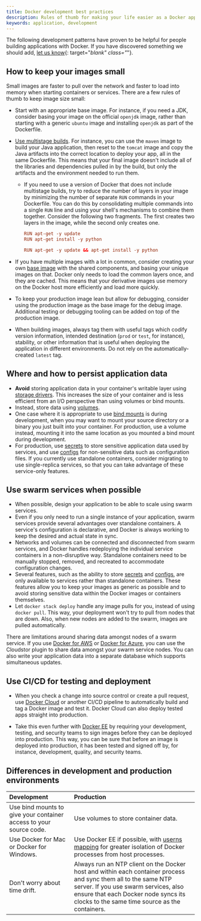 ```yaml
---
title: Docker development best practices
description: Rules of thumb for making your life easier as a Docker application developer
keywords: application, development
---
```


The following development patterns have proven to be helpful for people
building applications with Docker. If you have discovered something we should
add,
[let us know](https://github.com/docker/docker.github.io/issues/new){: target="_blank" class="_"}.

## How to keep your images small

Small images are faster to pull over the network and faster to load into
memory when starting containers or services. There are a few rules of thumb to
keep image size small:

- Start with an appropriate base image. For instance, if you need a JDK,
  consider basing your image on the official `openjdk` image, rather than
  starting with a generic `ubuntu` image and installing `openjdk` as part of the
  Dockerfile.

- [Use multistage builds](/engine/userguide/eng-image/multistage-build.md). For
  instance, you can use the `maven` image to build your Java application, then
  reset to the `tomcat` image and copy the Java artifacts into the correct
  location to deploy your app, all in the same Dockerfile. This means that your
  final image doesn't include all of the libraries and dependencies pulled in by
  the build, but only the artifacts and the environment needed to run them.

  - If you need to use a version of Docker that does not include multistage
    builds, try to reduce the number of layers in your image by minimizing the
    number of separate `RUN` commands in your Dockerfile. You can do this by
    consolidating multiple commands into a single `RUN` line and using your
    shell's mechanisms to combine them together. Consider the following two
    fragments. The first creates two layers in the image, while the second
    only creates one.

    ```conf
    RUN apt-get -y update
    RUN apt-get install -y python
    ```

    ```conf
    RUN apt-get -y update && apt-get install -y python
    ```

- If you have multiple images with a lot in common, consider creating your own
  [base image](/engine/userguide/eng-image/baseimages.md) with the shared
  components, and basing your unique images on that. Docker only needs to load
  the common layers once, and they are cached. This means that your
  derivative images use memory on the Docker host more efficiently and load more
  quickly.

- To keep your production image lean but allow for debugging, consider using the
  production image as the base image for the debug image. Additional testing or
  debugging tooling can be added on top of the production image.

- When building images, always tag them with useful tags which codify version
  information, intended destination (`prod` or `test`, for instance), stability,
  or other information that is useful when deploying the application in
  different environments. Do not rely on the automatically-created `latest` tag.

## Where and how to persist application data

- **Avoid** storing application data in your container's writable layer using
  [storage drivers](/engine/userguide/storagedriver.md). This increases the
  size of your container and is less efficient from an I/O perspective than
  using volumes or bind mounts.
- Instead, store data using [volumes](/engine/admin/volumes/volumes.md).
- One case where it is appropriate to use
  [bind mounts](/engine/admin/volumes/bind-mounts.md) is during development,
  when you may want to mount your source directory or a binary you just built
  into your container. For production, use a volume instead, mounting it into
  the same location as you mounted a bind mount during development.
- For production, use [secrets](/engine/swarm/secrets.md) to store sensitive
  application data used by services, and use [configs](/engine/swarm/configs.md)
  for non-sensitive data such as configuration files. If you currently use
  standalone containers, consider migrating to use single-replica services, so
  that you can take advantage of these service-only features.

## Use swarm services when possible

- When possible, design your application to be able to scale using swarm
  services.
- Even if you only need to run a single instance of your application, swarm
  services provide several advantages over standalone containers. A service's
  configuration is declarative, and Docker is always working to keep the
  desired and actual state in sync.
- Networks and volumes can be connected and disconnected from swarm services,
  and Docker handles redeploying the individual service containers in a
  non-disruptive way. Standalone containers need to be manually stopped, removed,
  and recreated to accommodate configuration changes.
- Several features, such as the ability to store
  [secrets](/engine/swarm/secrets.md) and [configs](/engine/swarm/configs.md),
  are only available to services rather than standalone containers. These
  features allow you to keep your images as generic as possible and to avoid
  storing sensitive data within the Docker images or containers themselves.
- Let `docker stack deploy` handle any image pulls for you, instead of using
  `docker pull`. This way, your deployment won't try to pull from nodes
  that are down. Also, when new nodes are added to the swarm, images are
  pulled automatically.

There are limitations around sharing data amongst nodes of a swarm service.
If you use [Docker for AWS](/docker-for-aws/persistent-data-volumes.md) or
[Docker for Azure](docker-for-azure/persistent-data-volumes.md), you can use the
Cloudstor plugin to share data amongst your swarm service nodes. You can also
write your application data into a separate database which supports simultaneous
updates.

## Use CI/CD for testing and deployment

- When you check a change into source control or create a pull request, use
  [Docker Cloud](/docker-cloud/builds/automated-build.md) or
  another CI/CD pipeline to automatically build and tag a Docker image and test
  it. Docker Cloud can also deploy tested apps straight into production.

- Take this even further with [Docker EE](/enterprise/index.md) by requiring
  your development, testing, and security teams to sign images before they can
  be deployed into production. This way, you can be sure that before an image is
  deployed into production, it has been tested and signed off by, for instance,
  development, quality, and security teams.

## Differences in development and production environments

| Development                                                         | Production                                                                                                                                                                                                                                       |
|:--------------------------------------------------------------------|:-------------------------------------------------------------------------------------------------------------------------------------------------------------------------------------------------------------------------------------------------|
| Use bind mounts to give your container access to your source  code. | Use volumes to store container data.                                                                                                                                                                                                             |
| Use Docker for Mac or Docker for Windows.                           | Use Docker EE if possible, with [userns mapping](/engine/security/userns-remap.md) for greater isolation of Docker processes from host processes.                                                                                                |
| Don't worry about time drift.                                       | Always run an NTP client on the Docker host and within each container process and sync them all to the same NTP server. If you use swarm services, also ensure that each Docker node syncs its clocks to the same time source as the containers. |
